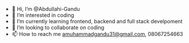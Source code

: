 - 👋 Hi, I’m @Abdullahi-Gandu
- 👀 I’m interested in coding
- 🌱 I’m currently learning frontend, backend and full stack develpoment
- 💞️ I’m looking to collaborate on coding
- 📫 How to reach me amuhammadgandu31@gmail.com, 08067254663

<!---
Abdullahi-Gandu/Abdullahi-Gandu is a ✨ special ✨ repository because its `README.md` (this file) appears on your GitHub profile.
You can click the Preview link to take a look at your changes.
--->
